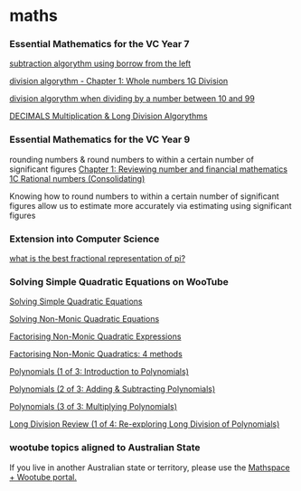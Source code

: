 # maths

### Essential Mathematics for the VC Year 7

[subtraction algorythm using borrow from the left](https://www.youtube.com/watch?v=3KZX41dU5ds)

[division algorythm - Chapter 1: Whole numbers 1G Division](http://emac.hotmaths.com.au/link/15869/section)

[division algorythm when dividing by a number between 10 and 99](https://www.youtube.com/watch?v=HdU_rf7eMTI)

[DECIMALS Multiplication & Long Division Algorythms](https://www.youtube.com/watch?v=kwh4SD1ToFc)

### Essential Mathematics for the VC Year 9

rounding numbers & round numbers to within a certain number of significant figures [Chapter 1: Reviewing number and financial mathematics
1C Rational numbers (Consolidating)](http://emac.hotmaths.com.au/link/16221/section)

Knowing how to round numbers to within a certain number of significant figures allow us to estimate more accurately  via estimating using significant figures

### Extension into Computer Science

[what is the best fractional representation of pi?](https://www.wired.com/2011/03/what-is-the-best-fractional-representation-of-pi/)

### Solving Simple Quadratic Equations on WooTube

[Solving Simple Quadratic Equations](https://www.youtube.com/watch?v=ETD_hTyYOwc)

[Solving Non-Monic Quadratic Equations](https://www.youtube.com/watch?v=2k030RuNyOE)

[Factorising Non-Monic Quadratic Expressions](https://www.youtube.com/watch?v=NqmMefQM4yg)

[Factorising Non-Monic Quadratics: 4 methods](https://www.youtube.com/watch?v=vt491JmFgP0)

[Polynomials (1 of 3: Introduction to Polynomials)](https://www.youtube.com/watch?v=do4v-wDmuD0)

[Polynomials (2 of 3: Adding & Subtracting Polynomials)](https://www.youtube.com/watch?v=aT7Anz35lbI)

[Polynomials (3 of 3: Multiplying Polynomials)](https://www.youtube.com/watch?v=0DCtz5tf3C0)

[Long Division Review (1 of 4: Re-exploring Long Division of Polynomials)
](https://www.youtube.com/watch?v=uSCCMo4TF98)

[]()

[]()

[]()

### wootube topics aligned to Australian State

If you live in another Australian state or territory, please use the [Mathspace + Wootube portal.](https://wootube.mathspace.co/)
